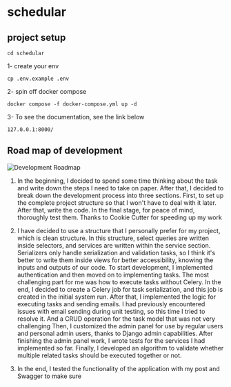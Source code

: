 # schedular

## project setup

```
cd schedular
```

1- create your env
```
cp .env.example .env
```

2- spin off docker compose
```
docker compose -f docker-compose.yml up -d
```

3- To see the documentation, see the link below
```
127.0.0.1:8000/
```

## Road map of development
![Development Roadmap](img.png)


1. In the beginning, I decided to spend some time thinking about the task and write down the steps I need to take on paper. After that, I decided to break down the development process into three sections.
First, to set up the complete project structure so that I won't have to deal with it later. After that, write the code. In the final stage, for peace of mind, thoroughly test them.
Thanks to Cookie Cutter for speeding up my work

2. I have decided to use a structure that I personally prefer for my project, which is clean structure. In this structure, select queries are written inside selectors, and services are written within the service section. Serializers only handle serialization and validation tasks, so I think it's better to write them inside views for better accessibility, knowing the inputs and outputs of our code.
To start development, I implemented authentication and then moved on to implementing tasks. The most challenging part for me was how to execute tasks without Celery. In the end, I decided to create a Celery job for task serialization, and this job is created in the initial system run.
After that, I implemented the logic for executing tasks and sending emails. I had previously encountered issues with email sending during unit testing, so this time I tried to resolve it.
And a CRUD operation for the task model that was not very challenging
Then, I customized the admin panel for use by regular users and personal admin users, thanks to Django admin capabilities.
After finishing the admin panel work, I wrote tests for the services I had implemented so far. Finally, I developed an algorithm to validate whether multiple related tasks should be executed together or not.

3. In the end, I tested the functionality of the application with my post and Swagger to make sure
## 
